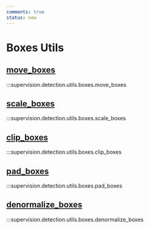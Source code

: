 ```yaml
---
comments: true
status: new
---
```


# Boxes Utils

<div class="md-typeset">
  <h2><a href="#supervision.detection.utils.boxes.move_boxes">move_boxes</a></h2>
</div>

:::supervision.detection.utils.boxes.move_boxes

<div class="md-typeset">
  <h2><a href="#supervision.detection.utils.boxes.scale_boxes">scale_boxes</a></h2>
</div>

:::supervision.detection.utils.boxes.scale_boxes

<div class="md-typeset">
  <h2><a href="#supervision.detection.boxes.utils.clip_boxes">clip_boxes</a></h2>
</div>

:::supervision.detection.utils.boxes.clip_boxes

<div class="md-typeset">
  <h2><a href="#supervision.detection.utils.boxes.pad_boxes">pad_boxes</a></h2>
</div>

:::supervision.detection.utils.boxes.pad_boxes

<div class="md-typeset">
  <h2><a href="#supervision.detection.utils.boxes.denormalize_boxes">denormalize_boxes</a></h2>
</div>

:::supervision.detection.utils.boxes.denormalize_boxes